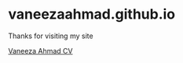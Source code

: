 # vaneezaahmad.github.io

Thanks for visiting my site

<a href="https://vaneezaahmad.github.io/"> Vaneeza Ahmad CV</a>
